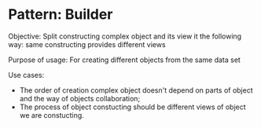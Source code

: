 Pattern: Builder
===============================
Objective:
Split constructing complex object and its view it the following way: same constructing provides different views 

Purpose of usage:
For creating different objects from the same data set

Use cases:
- The order of creation complex object doesn't depend on parts of object and the way of objects collaboration;
- The process of object constucting should be different views of object we are constucting.